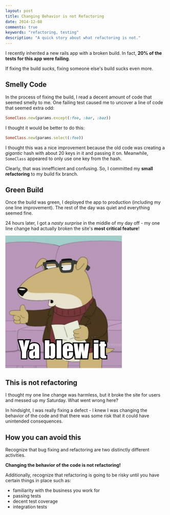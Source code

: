 ```yaml
---
layout: post
title: Changing Behavior is not Refactoring
date: 2014-12-08
comments: true
keywords: "refactoring, testing"
description: "A quick story about what refactoring is not."
---
```


I recently inherited a new rails app with a broken build. In fact,
**20% of the tests for this app were failing**.

If fixing the build *sucks*, fixing someone else's build sucks even more.

## Smelly Code

In the process of fixing the build, I
read a decent amount of code that seemed smelly to me. One
failing test caused me to uncover a line of code that seemed extra odd:

```ruby
SomeClass.new(params.except(:foo, :bar, :baz))
```

I thought it would be better to do this:

```ruby
SomeClass.new(params.select(:foo))
```

I thought this was a nice improvement because the old code
was creating a *gigantic* hash with about 20 keys in it and passing it on.
Meanwhile, `SomeClass` appeared to only use one key from the
hash.

Clearly, that was innefficient and confusing. So, I committed my **small
refactoring** to my build fix branch.

## Green Build

Once the build was green, I deployed the app to production (including
my one line improvement). The rest of the day was quiet and everything seemed fine.

24 hours later, I got a *nasty surprise* in the middle of my day off -
my one line change had actually broken the site's **most critical feature**!

![ya blew it](/img/ya-blew-it.png)

## This is not refactoring

I thought my one line change was harmless, but it broke the site for
users and messed up my Saturday. What went wrong here?

In hindsight, I was really fixing a defect - I knew I was changing the behavior
of the code and that there was some risk that it could have unintended
consequences.

## How you can avoid this

Recognize that bug fixing and refactoring are two distinctly different activities.

**Changing the behavior of the code is not refactoring!**

Additionally, recognize that refactoring is going to be risky until
you have certain things in place such as:

* familiarity with the business you work for
* passing tests
* decent test coverage
* integration tests
